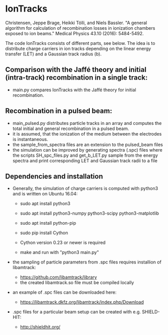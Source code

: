 # IonTracks

Christensen, Jeppe Brage, Heikki Tölli, and Niels Bassler. "A general algorithm for calculation of recombination losses in ionization chambers exposed to ion beams." Medical Physics 43.10 (2016): 5484-5492.

The code IonTracks consists of different parts, see below. The idea is to distribute charge carriers in ion tracks depending on the linear energy transfer (LET) and a Gaussian track radius (b).

## Comparison with the Jaffé theory and initial (intra-track) recombination in a single track:
- main.py compares IonTracks with the Jaffé theory for initial recombination.

## Recombination in a pulsed beam:
- main_pulsed.py distributes particle tracks in an array and computes the total initial and general recombination in a pulsed beam.
- it is assumed, that the ionization of the medium between the electrodes is instantaneous.
- the sample_from_spectra files are an extension to the pulsed_beam files
- the simulation can be improved by generating spectra (.spc) files where the scripts SH_spc_files.py and get_b_LET.py sample from the energy spectra and print corresponding LET and Gaussian track radii to a file

## Dependencies and installation
- Generally, the simulation of charge carriers is computed with python3 and is written on Ubuntu 16.04:
    - sudo apt install python3 
    - sudo apt install python3-numpy python3-scipy python3-matplotlib
    - sudo apt install python-pip
    - sudo pip install Cython
    - Cython version 0.23 or newer is required

    - make and run with "python3 main.py"

- the sampling of particle parameters from .spc files requires installion of libamtrack:
    - https://github.com/libamtrack/library
    - the created libamtrack.so file must be compiled locally

- an example of .spc files can be downloaded here: 
    - https://libamtrack.dkfz.org/libamtrack/index.php/Download

- .spc files for a particular beam setup can be created with e.g. SHIELD-HIT:
    - http://shieldhit.org/ 






